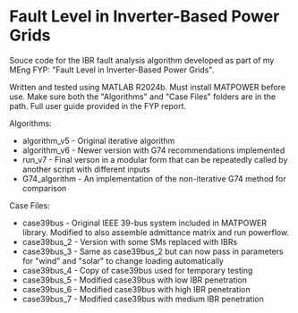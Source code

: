 # Fault Level in Inverter-Based Power Grids

Souce code for the IBR fault analysis algorithm developed as part of my MEng FYP: "Fault Level in Inverter-Based Power
Grids".

Written and tested using MATLAB R2024b. Must install MATPOWER before use. Make sure both the "Algorithms" and "Case Files" folders are in the path. Full user guide provided in the FYP report.

Algorithms:
* algorithm_v5 - Original iterative algorithm
* algorithm_v6 - Newer version with G74 recommendations implemented
* run_v7 - Final verson in a modular form that can be repeatedly called by another script with different inputs
* G74_algorithm - An implementation of the non-iterative G74 method for comparison

Case Files:
* case39bus - Original IEEE 39-bus system included in MATPOWER library. Modified to also assemble admittance matrix and run powerflow.
* case39bus_2 - Version with some SMs replaced with IBRs
* case39bus_3 - Same as case39bus_2 but can now pass in parameters for "wind" and "solar" to change loading automatically
* case39bus_4 - Copy of case39bus used for temporary testing
* case39bus_5 - Modified case39bus with low IBR penetration
* case39bus_6 - Modified case39bus with high IBR penetration
* case39bus_7 - Modified case39bus with medium IBR penetration
